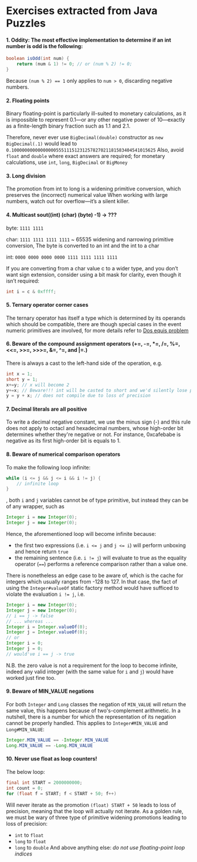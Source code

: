 # Exercises extracted from Java Puzzles

#### 1. Oddity: The most effective implementation to determine if an int number is odd is the following:
```java
boolean isOdd(int num) {
	return (num & 1) != 0; // or (num % 2) != 0;
}
```
Because `(num % 2) == 1` only applies to `num > 0`, discarding negative numbers.

#### 2. Floating points
Binary floating-point is particularly ill-suited to monetary calculations, as it is impossible to represent 0.1—or any other negative power of 10—exactly as a finite-length binary fraction 
such as 1.1 and 2.1.  

Therefore, never ever use `BigDecimal(double)` constructor as `new BigDecimal(.1)` would lead to `0.1000000000000000055511151231257827021181583404541015625` 
Also, avoid `float` and `double` where exact answers are required; for monetary calculations, use `int`, `long`, `BigDecimal` or `BigMoney` 

#### 3. Long division
The promotion from int to long is a widening primitive conversion, which preserves the (incorrect) numerical value 
When working with large numbers, watch out for overflow—it’s a silent killer. 
 
#### 4. Multicast sout((int) (char) (byte) -1) -> ???

byte: `1111 1111`

char: `1111 1111 1111 1111` ~ 65535 widening and narrowing primitive conversion, The byte is converted to an int and the int to a char

int: `0000 0000 0000 0000 1111 1111 1111 1111`

If you are converting from a char value c to a wider type, and you don’t want sign extension, consider using a bit mask for clarity, even though it isn’t required:
```java
int i = c & 0xffff;
```

#### 5. Ternary operator corner cases
The ternary operator has itself a type which is determined by its operands which should be compatible, there are though 
special cases in the event numeric primitives are involved, for more details refer to [Dos equis problem](src/main/java/com/oca/puzzles/DosEquis.java) 
#### 6. Beware of the compound assignment operators (+=, -=, *=, /=, %=, <<=, >>=, >>>=, &=, ^=, and |=.)
There is always a cast to the left-hand side of the operation, e.g.
```java
int x = 1;
short y = 1;
x+=y; // x will become 2
y+=x; // Beware!!! int will be casted to short and we'd silently lose precision
y = y + x; // does not compile due to loss of precision
```
#### 7. Decimal literals are all positive
To write a decimal negative constant, we use the minus sign (-) and this rule does not apply to octacl and hexadecimal
numbers, whose high-order bit determines whether they're negative or not. For instance, 0xcafebabe is negative as its
first high-order bit is equals to 1.

#### 8. Beware of numerical comparison operators
To make the following loop infinite:
```java
while (i <= j && j <= i && i != j) {
    // infinite loop    
}
```
, both `i` and `j` variables cannot be of type primitive, but instead they can be of any wrapper, such as
```java
Integer i = new Integer(0); 
Integer j = new Integer(0); 
```
Hence, the aforementioned loop will become infinite because:
- the first two expressions (i.e. `i <= j` and `j <= i`) will perform unboxing and hence return `true`
- the remaining sentence (i.e. `i != j`) will evaluate to true as the equality operator (`==`) performs a reference
comparison rather than a value one. 

There is nonetheless an edge case to be aware of, which is the cache for integers which usually ranges from -128 to 127.
In that case, the fact of using the `Integer#valueOf` static factory method would have sufficed to violate the evaluation
`i != j`, i.e.
```java
Integer i = new Integer(0); 
Integer j = new Integer(0);
// i == j -> false
// ... whereas ...
Integer i = Integer.valueOf(0);
Integer j = Integer.valueOf(0);
// or
Integer i = 0;
Integer j = 0;
// would've i == j -> true
```
N.B. the zero value is not a requirement for the loop to become infinite, indeed any valid integer (with the same value
for `i` and `j`) would have worked just fine too. 
#### 9. Beware of MIN_VALUE negations
For both `Integer` and `Long` classes the negation of `MIN_VALUE` will return the same value, this happens because of
two's-complement arithmetic. In a nutshell, there is a number for which the representation of its negation cannot be
properly handled. This applies to `Integer#MIN_VALUE` and `Long#MIN_VALUE`:
```java
Integer.MIN_VALUE == -Integer.MIN_VALUE 
Long.MIN_VALUE == -Long.MIN_VALUE 
```
#### 10. Never use float as loop counters!
The below loop:
```java
final int START = 2000000000;
int count = 0;
for (float f = START; f < START + 50; f++)
```
Will never iterate as the promotion `(float) START + 50` leads to loss of precision, meaning that the loop will actually
not iterate.
As a golden rule, we must be wary of three type of primitive widening promotions leading to loss of precision:
- `int` to `float`
- `long` to `float`
- `long` to `double`
And above anything else: _do not use floating-point loop indices_